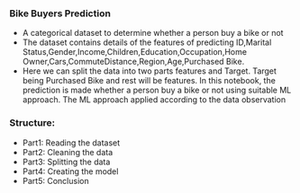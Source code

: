 ### Bike Buyers Prediction
- A categorical dataset to determine whether a person buy a bike or not
- The dataset contains details of the features of predicting ID,Marital Status,Gender,Income,Children,Education,Occupation,Home Owner,Cars,CommuteDistance,Region,Age,Purchased Bike.
- Here we can split the data into two parts features and Target. Target being Purchased Bike and rest will be  features.
In this notebook, the prediction is made  whether a person buy a bike or not using suitable ML approach.
The ML approach applied according to the data observation
### Structure:
- Part1: Reading the dataset
- Part2: Cleaning the data
- Part3: Splitting the data
- Part4: Creating the model
- Part5: Conclusion
